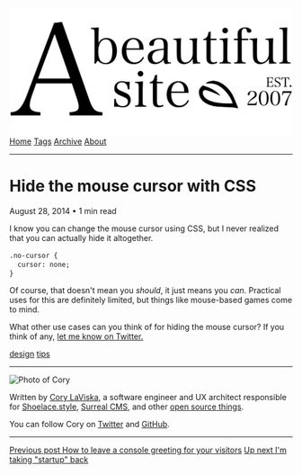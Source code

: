 <a href="../../index.html" class="header-link"><img src="../../images/logos/wordmark.svg" alt="A Beautiful Site" class="wordmark" /></a> <a href="../../index.html" class="nav-item">Home</a> <a href="../../tags/index.html" class="nav-item">Tags</a> <a href="../index.html" class="nav-item">Archive</a> <a href="../../about/index.html" class="nav-item">About</a>

------------------------------------------------------------------------

Hide the mouse cursor with CSS
==============================

August 28, 2014 • 1 min read

I know you can change the mouse cursor using CSS, but I never realized that you can actually hide it altogether.

    .no-cursor {
      cursor: none;
    }

Of course, that doesn't mean you *should*, it just means you *can*. Practical uses for this are definitely limited, but things like mouse-based games come to mind.

What other use cases can you think of for hiding the mouse cursor? If you think of any, [let me know on Twitter.](https://twitter.com/claviska)

<a href="../../tags/design/index.html" class="post-tag">design</a> <a href="../../tags/tips/index.html" class="post-tag">tips</a>

------------------------------------------------------------------------

<img src="http://0.gravatar.com/avatar/bf1b3b95fd5b096a3592247c29667b33?s=512" alt="Photo of Cory" class="avatar avatar-small" />

Written by [Cory LaViska](../../index-4.html), a software engineer and UX architect responsible for [Shoelace.style](https://shoelace.style/), [Surreal CMS](https://www.surrealcms.com/), and other [open source things](https://github.com/claviska).

You can follow Cory on [Twitter](https://twitter.com/claviska) and [GitHub](https://github.com/claviska).

------------------------------------------------------------------------

<a href="../how-to-leave-a-console-greeting-for-your-visitors/index.html" class="post-nav-previous"><span class="small">Previous post</span> How to leave a console greeting for your visitors</a> <a href="../im-taking-startup-back/index.html" class="post-nav-next"><span class="small">Up next</span> I'm taking "startup" back</a>
